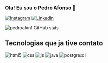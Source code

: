 ### Ola! Eu sou o Pedro Afonso 👋
[![Instagram](https://img.shields.io/badge/Instagram-E4405F?style=for-the-badge&logo=instagram&logoColor=white)](https://www.instagram.com/pedroaf0n)
[![Linkedin](https://img.shields.io/badge/LinkedIn-0077B5?style=for-the-badge&logo=linkedin&logoColor=white)](https://www.linkedin.com/in/pedro-afonso-leite-de-andrade-a4a323220/)

![pedroafon1 GitHub stats](https://github-readme-stats.vercel.app/api?username=pedroafon1&show_icons=true&theme=dark)

## Tecnologias que ja tive contato
<div style="display: inline_block">
  <img align="center" alt="html5" src="https://img.shields.io/badge/HTML5-E34F26?style=for-the-badge&logo=html5&logoColor=white" />
  <img align="center" alt="css" src="https://img.shields.io/badge/CSS3-1572B6?style=for-the-badge&logo=css3&logoColor=white" />
  <img align="center" alt="js" src="https://img.shields.io/badge/JavaScript-F7DF1E?style=for-the-badge&logo=javascript&logoColor=black" />
  <img align="center" alt="java" src="https://img.shields.io/badge/Java-ED8B00?style=for-the-badge&logo=openjdk&logoColor=white" />
  <img align="center" alt="postgresql" src="https://img.shields.io/badge/postgres-%23316192.svg?style=for-the-badge&logo=postgresql&logoColor=white" />
  
 
</div><br/>

